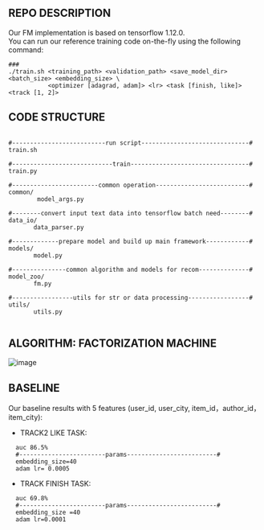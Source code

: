 REPO DESCRIPTION
-------  
Our FM implementation is based on tensorflow 1.12.0.  
You can run our reference training code on-the-fly using the following command:  

```
###
./train.sh <training_path> <validation_path> <save_model_dir> <batch_size> <embedding_size> \
           <optimizer [adagrad, adam]> <lr> <task [finish, like]> <track [1, 2]>  
```
 
CODE STRUCTURE
--------------  

<pre><code> 
#--------------------------run script------------------------------#
train.sh  

#----------------------------train---------------------------------#
train.py  

#------------------------common operation--------------------------#
common/  
  &nbsp; &nbsp; &nbsp; model_args.py  
  
#--------convert input text data into tensorflow batch need--------#
data_io/  
 &nbsp; &nbsp; &nbsp; data_parser.py  

#-------------prepare model and build up main framework------------#
models/  
 &nbsp; &nbsp;&nbsp;  model.py  

#---------------common algorithm and models for recom--------------#
model_zoo/  
 &nbsp; &nbsp; &nbsp; fm.py  

#-----------------utils for str or data processing-----------------#
utils/  
 &nbsp; &nbsp; &nbsp; utils.py
 </code></pre>


ALGORITHM: FACTORIZATION MACHINE
--------------------------------

![image](https://github.com/challenge-ICME2019-Bytedance/Bytedance_ICME_challenge/raw/master/images/fm.jpg)

BASELINE
-------  
Our baseline results with 5 features (user_id, user_city, item_id，author_id，item_city):   

  * TRACK2 LIKE TASK: 
  ```  
    auc 86.5% 
    #------------------------params-------------------------#
    embedding_size=40
    adam lr= 0.0005
  ```
  * TRACK FINISH TASK: 
  ```  
    auc 69.8% 
    #------------------------params-------------------------#
    embedding_size =40
    adam lr=0.0001
  ```



